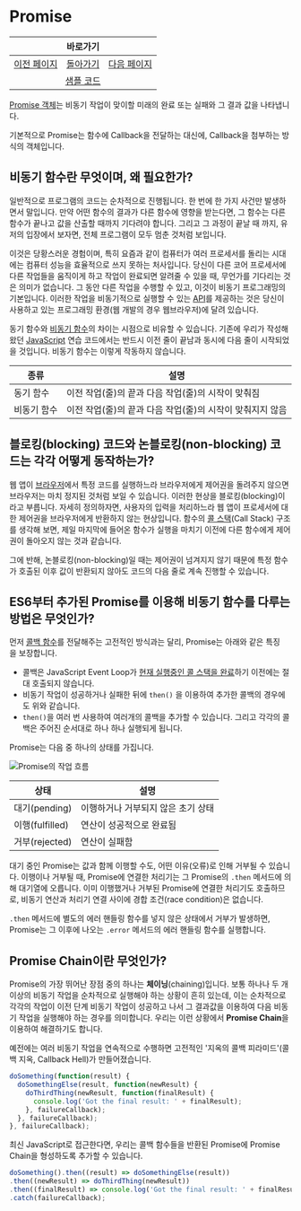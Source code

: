 # Promise

<table>
    <thead>
        <tr>
            <th colspan="3" style="text-align: center;">바로가기</th>
        </tr>
    </thead>
    <tbody>
        <tr>
            <td>
                <a href="/../javascript/docs/0730.html">이전 페이지</a>
            </td>
            <td>
                <a href="/../javascript/">돌아가기</a>
            </td>
            <td>
                <a href="/../javascript/docs/0802.html">다음 페이지</a>
            </td>
        </tr>
        <tr>
            <td colspan="3" style="text-align: center;">
                <a href="/../javascript/0731/">샘플 코드</a>
            </td>
        </tr>
    </tbody>
</table>

[Promise 객체](/javascript/docs/glossary.html#promise)는 비동기 작업이 맞이할 미래의 완료 또는 실패와 그 결과 값을 나타냅니다. 

기본적으로 Promise는 함수에 Callback을 전달하는 대신에, Callback을 첨부하는 방식의 객체입니다.

## 비동기 함수란 무엇이며, 왜 필요한가?

일반적으로 프로그램의 코드는 순차적으로 진행됩니다. 한 번에 한 가지 사건만 발생하면서 말입니다. 만약 어떤 함수의 결과가 다른 함수에 영향을 받는다면, 그 함수는 다른 함수가 끝나고 값을 산출할 때까지 기다려야 합니다. 그리고 그 과정이 끝날 때 까지, 유저의 입장에서 보자면, 전체 프로그램이 모두 멈춘 것처럼 보입니다.

이것은 당황스러운 경험이며, 특히 요즘과 같이 컴퓨터가 여러 프로세서를 돌리는 시대에는 컴퓨터 성능을 효율적으로 쓰지 못하는 처사입니다. 당신이 다른 코어 프로세서에 다른 작업들을 움직이게 하고 작업이 완료되면 알려줄 수 있을 때, 무언가를 기다리는 것은 의미가 없습니다. 그 동안 다른 작업을 수행할 수 있고, 이것이 비동기 프로그래밍의 기본입니다. 이러한 작업을 비동기적으로 실행할 수 있는 [API](/javascript/docs/glossary.html#api)를 제공하는 것은 당신이 사용하고 있는 프로그래밍 환경(웹 개발의 경우 웹브라우저)에 달려 있습니다.

동기 함수와 [비동기 함수](/javascript/docs/glossary.html#비동기-프로그래밍)의 차이는 시점으로 비유할 수 있습니다. 기존에 우리가 작성해 왔던 [JavaScript](/javascript/docs/glossary.html#javascript) 연습 코드에서는 반드시 이전 줄이 끝남과 동시에 다음 줄이 시작되었을 것입니다. 비동기 함수는 이렇게 작동하지 않습니다.

| 종류 | 설명 |
| --- | --- |
| 동기 함수 | 이전 작업(줄)의 끝과 다음 작업(줄)의 시작이 맞춰짐 |
| 비동기 함수 | 이전 작업(줄)의 끝과 다음 작업(줄)의 시작이 맞춰지지 않음 |

## 블로킹(blocking) 코드와 논블로킹(non-blocking) 코드는 각각 어떻게 동작하는가?

웹 앱이 [브라우저](/javascript/docs/glossary.html#브라우저)에서 특정 코드를 실행하느라 브라우저에게 제어권을 돌려주지 않으면 브라우저는 마치 정지된 것처럼 보일 수 있습니다. 이러한 현상을 블로킹(blocking)이라고 부릅니다. 자세히 정의하자면, 사용자의 입력을 처리하느라 웹 앱이 프로세서에 대한 제어권을 브라우저에게 반환하지 않는 현상입니다. 함수의 [콜 스택](/javascript/docs/glossary.html#콜-스택)(Call Stack) 구조를 생각해 보면, 제일 마지막에 들어온 함수가 실행을 마치기 이전에 다른 함수에게 제어권이 돌아오지 않는 것과 같습니다. 

그에 반해, 논블로킹(non-blocking)일 때는 제어권이 넘겨지지 않기 때문에 특정 함수가 호출된 이후 값이 반환되지 않아도 코드의 다음 줄로 계속 진행할 수 있습니다.

## ES6부터 추가된 Promise를 이용해 비동기 함수를 다루는 방법은 무엇인가?

먼저 [콜백 함수](/javascript/docs/glossary.html#콜백-함수)를 전달해주는 고전적인 방식과는 달리, Promise는 아래와 같은 특징을 보장합니다.

* 콜백은 JavaScript Event Loop가 [현재 실행중인 콜 스택을 완료](https://developer.mozilla.org/en-US/docs/Web/JavaScript/EventLoop#run-to-completion)하기 이전에는 절대 호출되지 않습니다.
* 비동기 작업이 성공하거나 실패한 뒤에 `then()` 을 이용하여 추가한 콜백의 경우에도 위와 같습니다.
* `then()`을 여러 번 사용하여 여러개의 콜백을 추가할 수 있습니다. 그리고 각각의 콜백은 주어진 순서대로 하나 하나 실행되게 됩니다.

Promise는 다음 중 하나의 상태를 가집니다.

![Promise의 작업 흐름](https://user-images.githubusercontent.com/52960121/126061518-413f8376-d66d-4013-ab6a-ae56b526eb72.png)

| 상태 | 설명 | 
| --- | --- | 
| 대기(pending) | 이행하거나 거부되지 않은 초기 상태 | 
| 이행(fulfilled) | 연산이 성공적으로 완료됨 | 
| 거부(rejected) | 연산이 실패함 | 

대기 중인 Promise는 값과 함께 이행할 수도, 어떤 이유(오류)로 인해 거부될 수 있습니다. 이행이나 거부될 때, Promise에 연결한 처리기는 그 Promise의 `.then` 메서드에 의해 대기열에 오릅니다. 이미 이행했거나 거부된 Promise에 연결한 처리기도 호출하므로, 비동기 연산과 처리기 연결 사이에 경합 조건(race condition)은 없습니다.

`.then` 메서드에 별도의 에러 핸들링 함수를 넣지 않은 상태에서 거부가 발생하면, Promise는 그 이후에 나오는 `.error` 메서드의 에러 핸들링 함수를 실행합니다.

## Promise Chain이란 무엇인가?

Promise의 가장 뛰어난 장점 중의 하나는 **체이닝**(chaining)입니다. 보통 하나나 두 개 이상의 비동기 작업을 순차적으로 실행해야 하는 상황이 흔히 있는데, 이는 순차적으로 각각의 작업이 이전 단계 비동기 작업이 성공하고 나서 그 결과값을 이용하여 다음 비동기 작업을 실행해야 하는 경우를 의미합니다. 우리는 이런 상황에서 **Promise Chain**을 이용하여 해결하기도 합니다.

예전에는 여러 비동기 작업을 연속적으로 수행하면 고전적인 '지옥의 콜백 피라미드'(콜백 지옥, Callback Hell)가 만들어졌습니다.

```javascript
doSomething(function(result) {
  doSomethingElse(result, function(newResult) {
    doThirdThing(newResult, function(finalResult) {
      console.log('Got the final result: ' + finalResult);
    }, failureCallback);
  }, failureCallback);
}, failureCallback);
```

최신 JavaScript로 접근한다면, 우리는 콜백 함수들을 반환된 Promise에 Promise Chain을 형성하도록 추가할 수 있습니다.

```javascript
doSomething().then((result) => doSomethingElse(result))
.then((newResult) => doThirdThing(newResult))
.then((finalResult) => console.log('Got the final result: ' + finalResult))
.catch(failureCallback);
```